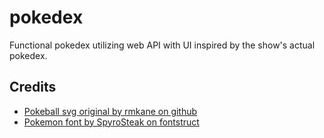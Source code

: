 # pokedex
Functional pokedex utilizing web API with UI inspired by the show's actual pokedex.

## Credits
- [Pokeball svg original by rmkane on github](https://github.com/FortAwesome/Font-Awesome/issues/6799#issuecomment-241002076)
- [Pokemon font by SpyroSteak on fontstruct](https://fontstruct.com/fontstructions/show/299827/pokemon_pixel_font)
